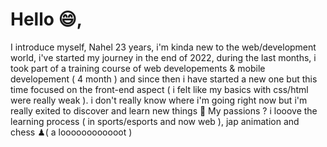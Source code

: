 # Hello 😄,
I introduce myself, Nahel 23 years, i'm kinda new to the web/development world, i've started my journey in the end of 2022, during the last months, i took part of a training course of web developements & mobile developement ( 4 month ) and since then i have started a new one but this time focused on the front-end aspect ( i felt like my basics with css/html were really weak ). i don't really know where i'm going right now but i'm really exited to discover and learn new things 🙂 My passions ? i looove the learning process ( in sports/esports and now web ), jap animation and chess ♟( a loooooooooooot )
